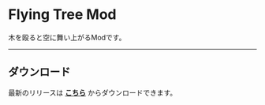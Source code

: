 # Flying Tree Mod

木を殴ると空に舞い上がるModです。

---

## ダウンロード

最新のリリースは [**こちら**](https://github.com/Harunanoda/flyingtreemod/releases) からダウンロードできます。
